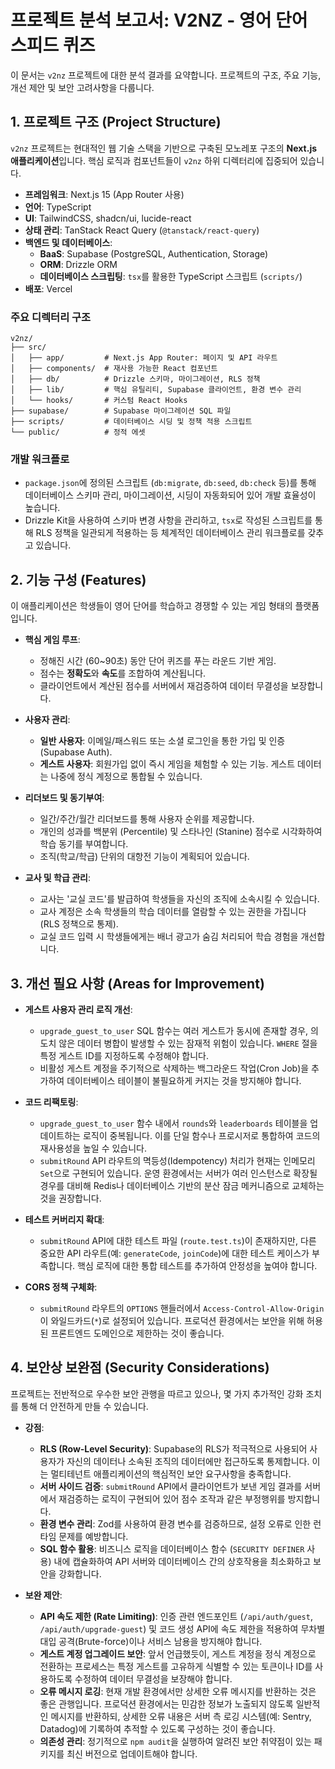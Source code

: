 # 프로젝트 분석 보고서: V2NZ - 영어 단어 스피드 퀴즈

이 문서는 `v2nz` 프로젝트에 대한 분석 결과를 요약합니다. 프로젝트의 구조, 주요 기능, 개선 제안 및 보안 고려사항을 다룹니다.

## 1. 프로젝트 구조 (Project Structure)

`v2nz` 프로젝트는 현대적인 웹 기술 스택을 기반으로 구축된 모노레포 구조의 **Next.js 애플리케이션**입니다. 핵심 로직과 컴포넌트들이 `v2nz` 하위 디렉터리에 집중되어 있습니다.

- **프레임워크**: Next.js 15 (App Router 사용)
- **언어**: TypeScript
- **UI**: TailwindCSS, shadcn/ui, lucide-react
- **상태 관리**: TanStack React Query (`@tanstack/react-query`)
- **백엔드 및 데이터베이스**:
    - **BaaS**: Supabase (PostgreSQL, Authentication, Storage)
    - **ORM**: Drizzle ORM
    - **데이터베이스 스크립팅**: `tsx`를 활용한 TypeScript 스크립트 (`scripts/`)
- **배포**: Vercel

### 주요 디렉터리 구조

```
v2nz/
├── src/
│   ├── app/         # Next.js App Router: 페이지 및 API 라우트
│   ├── components/  # 재사용 가능한 React 컴포넌트
│   ├── db/          # Drizzle 스키마, 마이그레이션, RLS 정책
│   ├── lib/         # 핵심 유틸리티, Supabase 클라이언트, 환경 변수 관리
│   └── hooks/       # 커스텀 React Hooks
├── supabase/        # Supabase 마이그레이션 SQL 파일
├── scripts/         # 데이터베이스 시딩 및 정책 적용 스크립트
└── public/          # 정적 에셋
```

### 개발 워크플로
- `package.json`에 정의된 스크립트 (`db:migrate`, `db:seed`, `db:check` 등)를 통해 데이터베이스 스키마 관리, 마이그레이션, 시딩이 자동화되어 있어 개발 효율성이 높습니다.
- Drizzle Kit을 사용하여 스키마 변경 사항을 관리하고, `tsx`로 작성된 스크립트를 통해 RLS 정책을 일관되게 적용하는 등 체계적인 데이터베이스 관리 워크플로를 갖추고 있습니다.

## 2. 기능 구성 (Features)

이 애플리케이션은 학생들이 영어 단어를 학습하고 경쟁할 수 있는 게임 형태의 플랫폼입니다.

- **핵심 게임 루프**:
    - 정해진 시간 (60~90초) 동안 단어 퀴즈를 푸는 라운드 기반 게임.
    - 점수는 **정확도**와 **속도**를 조합하여 계산됩니다.
    - 클라이언트에서 계산된 점수를 서버에서 재검증하여 데이터 무결성을 보장합니다.

- **사용자 관리**:
    - **일반 사용자**: 이메일/패스워드 또는 소셜 로그인을 통한 가입 및 인증 (Supabase Auth).
    - **게스트 사용자**: 회원가입 없이 즉시 게임을 체험할 수 있는 기능. 게스트 데이터는 나중에 정식 계정으로 통합될 수 있습니다.

- **리더보드 및 동기부여**:
    - 일간/주간/월간 리더보드를 통해 사용자 순위를 제공합니다.
    - 개인의 성과를 백분위 (Percentile) 및 스타나인 (Stanine) 점수로 시각화하여 학습 동기를 부여합니다.
    - 조직(학교/학급) 단위의 대항전 기능이 계획되어 있습니다.

- **교사 및 학급 관리**:
    - 교사는 '교실 코드'를 발급하여 학생들을 자신의 조직에 소속시킬 수 있습니다.
    - 교사 계정은 소속 학생들의 학습 데이터를 열람할 수 있는 권한을 가집니다 (RLS 정책으로 통제).
    - 교실 코드 입력 시 학생들에게는 배너 광고가 숨김 처리되어 학습 경험을 개선합니다.

## 3. 개선 필요 사항 (Areas for Improvement)

- **게스트 사용자 관리 로직 개선**:
    - `upgrade_guest_to_user` SQL 함수는 여러 게스트가 동시에 존재할 경우, 의도치 않은 데이터 병합이 발생할 수 있는 잠재적 위험이 있습니다. `WHERE` 절을 특정 게스트 ID를 지정하도록 수정해야 합니다.
    - 비활성 게스트 계정을 주기적으로 삭제하는 백그라운드 작업(Cron Job)을 추가하여 데이터베이스 테이블이 불필요하게 커지는 것을 방지해야 합니다.

- **코드 리팩토링**:
    - `upgrade_guest_to_user` 함수 내에서 `rounds`와 `leaderboards` 테이블을 업데이트하는 로직이 중복됩니다. 이를 단일 함수나 프로시저로 통합하여 코드의 재사용성을 높일 수 있습니다.
    - `submitRound` API 라우트의 멱등성(Idempotency) 처리가 현재는 인메모리 `Set`으로 구현되어 있습니다. 운영 환경에서는 서버가 여러 인스턴스로 확장될 경우를 대비해 Redis나 데이터베이스 기반의 분산 잠금 메커니즘으로 교체하는 것을 권장합니다.

- **테스트 커버리지 확대**:
    - `submitRound` API에 대한 테스트 파일 (`route.test.ts`)이 존재하지만, 다른 중요한 API 라우트(예: `generateCode`, `joinCode`)에 대한 테스트 케이스가 부족합니다. 핵심 로직에 대한 통합 테스트를 추가하여 안정성을 높여야 합니다.

- **CORS 정책 구체화**:
    - `submitRound` 라우트의 `OPTIONS` 핸들러에서 `Access-Control-Allow-Origin`이 와일드카드(`*`)로 설정되어 있습니다. 프로덕션 환경에서는 보안을 위해 허용된 프론트엔드 도메인으로 제한하는 것이 좋습니다.

## 4. 보안상 보완점 (Security Considerations)

프로젝트는 전반적으로 우수한 보안 관행을 따르고 있으나, 몇 가지 추가적인 강화 조치를 통해 더 안전하게 만들 수 있습니다.

- **강점**:
    - **RLS (Row-Level Security)**: Supabase의 RLS가 적극적으로 사용되어 사용자가 자신의 데이터나 소속된 조직의 데이터에만 접근하도록 통제합니다. 이는 멀티테넌트 애플리케이션의 핵심적인 보안 요구사항을 충족합니다.
    - **서버 사이드 검증**: `submitRound` API에서 클라이언트가 보낸 게임 결과를 서버에서 재검증하는 로직이 구현되어 있어 점수 조작과 같은 부정행위를 방지합니다.
    - **환경 변수 관리**: Zod를 사용하여 환경 변수를 검증하므로, 설정 오류로 인한 런타임 문제를 예방합니다.
    - **SQL 함수 활용**: 비즈니스 로직을 데이터베이스 함수 (`SECURITY DEFINER` 사용) 내에 캡슐화하여 API 서버와 데이터베이스 간의 상호작용을 최소화하고 보안을 강화합니다.

- **보완 제안**:
    - **API 속도 제한 (Rate Limiting)**: 인증 관련 엔드포인트 (`/api/auth/guest`, `/api/auth/upgrade-guest`) 및 코드 생성 API에 속도 제한을 적용하여 무차별 대입 공격(Brute-force)이나 서비스 남용을 방지해야 합니다.
    - **게스트 계정 업그레이드 보안**: 앞서 언급했듯이, 게스트 계정을 정식 계정으로 전환하는 프로세스는 특정 게스트를 고유하게 식별할 수 있는 토큰이나 ID를 사용하도록 수정하여 데이터 무결성을 보장해야 합니다.
    - **오류 메시지 로깅**: 현재 개발 환경에서만 상세한 오류 메시지를 반환하는 것은 좋은 관행입니다. 프로덕션 환경에서는 민감한 정보가 노출되지 않도록 일반적인 메시지를 반환하되, 상세한 오류 내용은 서버 측 로깅 시스템(예: Sentry, Datadog)에 기록하여 추적할 수 있도록 구성하는 것이 좋습니다.
    - **의존성 관리**: 정기적으로 `npm audit`을 실행하여 알려진 보안 취약점이 있는 패키지를 최신 버전으로 업데이트해야 합니다.
